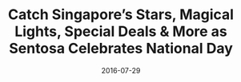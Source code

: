 ---
layout: post
title: Catch Singapore’s Stars, Magical Lights, Special Deals & More as Sentosa Celebrates National Day
date:   2016-07-29
file_url: /resources/news/files/20160729_Media-Release_Catch_Singapore_Stars_Magical_Lights_Special_Deals _More_as_Sentosa_Celebrates_National_Day.pdf
---